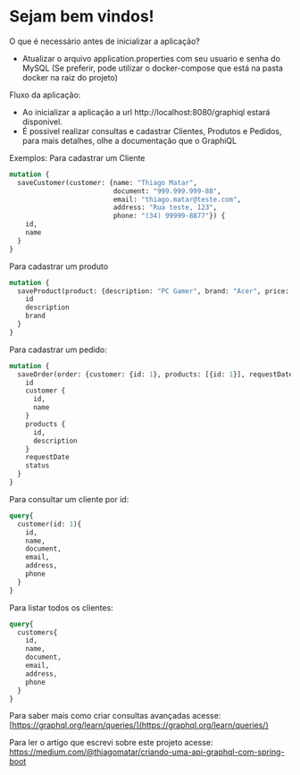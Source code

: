# Sejam bem vindos!

O que é necessário antes de inicializar a aplicação?
- Atualizar o arquivo application.properties com seu usuario e senha do MySQL (Se preferir, pode utilizar o docker-compose que está na pasta docker na raiz do projeto)

Fluxo da aplicação:
- Ao inicializar a aplicação a url http://localhost:8080/graphiql estará disponivel. 
- É possivel realizar consultas e  cadastrar Clientes, Produtos e Pedidos, para mais detalhes, olhe a documentação que o GraphiQL

Exemplos:
Para cadastrar um Cliente
```graphql
mutation {
  saveCustomer(customer: {name: "Thiago Matar", 
						  document: "999.999.999-88", 
						  email: "thiago.matar@teste.com", 
						  address: "Rua teste, 123", 
						  phone: "(34) 99999-8877"}) {
    id,
    name
  }
}
```
Para cadastrar um produto
```graphql
mutation {
  saveProduct(product: {description: "PC Gamer", brand: "Acer", price: 5000.0}) {
    id
    description
    brand
  }
}

```
Para cadastrar um pedido:
```graphql
mutation {
  saveOrder(order: {customer: {id: 1}, products: [{id: 1}], requestDate: "2020-10-18", status: PENDING}) {
    id
    customer {
      id,
      name
    }
    products {
      id,
      description
    }
    requestDate
    status
  }
}
```
Para consultar um cliente por id:
```graphql
query{
  customer(id: 1){
    id,
    name,
    document,
    email,
    address,
    phone
  }
}
```

Para listar todos os clientes: 
```graphql
query{
  customers{
    id,
    name,
    document,
    email,
    address,
    phone
  }
}
```

Para saber mais como criar consultas avançadas acesse: [https://graphql.org/learn/queries/](https://graphql.org/learn/queries/)

Para ler o artigo que escrevi sobre este projeto acesse: https://medium.com/@thiagomatar/criando-uma-api-graphql-com-spring-boot
